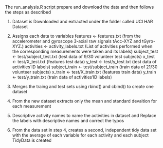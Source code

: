 The run_analysis.R script prepare and download the data and then follows the steps as described

1. Dataset is Downloaded and extracted under the folder called UCI HAR Dataset

2. Assigns each data to variables 
        features <- features.txt (from the accelerometer and gyroscope 3-axial raw signals tAcc-XYZ and            tGyro-XYZ.)
        activities <- activity_labels.txt (List of activities performed when the corresponding measurements         were taken and its labels)
        subject_test <- test/subject_test.txt (test data of 9/30 volunteer test subjects)
        x_test <- test/X_test.txt (features test data)
        y_test <- test/y_test.txt (test data of activities'ID labels)
        subject_train <- test/subject_train (train data of 21/30 volunteer subjects)
        x_train <- test/X_train.txt (features train data)
        y_train <- test/y_train.txt (train data of activities’ID labels)

3. Merges the traing and test sets using rbind() and cbind() to create one dataset

4. From the new dataset extracts only the mean and standard devaition for each measurement 

5. Descriptive activity names to name the activities in dataset and Replace the labels with descriptive names and correct the typos

6. From the data set in step 4, creates a second, independent tidy data set with the average of each variable for each activity and each subject 
        TidyData is created 

